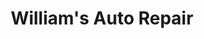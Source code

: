 ---
title: "William's Auto Repair"
url: /charlottesville/williams-auto-repair/
shop: Autowerkstatt
---